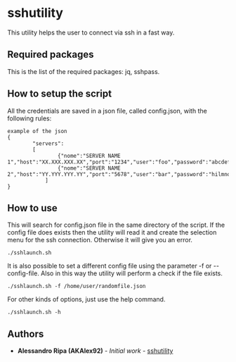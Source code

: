 # sshutility
This utility helps the user to connect via ssh in a fast way.
## Required packages
This is the list of the required packages: jq, sshpass.
## How to setup the script
All the credentials are saved in a json file, called config.json, with the following rules:
```
example of the json
{
        "servers":
        [
                {"nome":"SERVER NAME 1","host":"XX.XXX.XXX.XX","port":"1234","user":"foo","password":"abcdefg"},
                {"nome":"SERVER NAME 2","host":"YY.YYY.YYY.YY","port":"5678","user":"bar","password":"hilmnop"}
		    ]
}
```
## How to use
This will search for config.json file in the same directory of the script. If the config file does exists then the utility will read it and create the selection menu for the ssh connection. Otherwise it will give you an error.
```
./sshlaunch.sh
```
It is also possible to set a different config file using the parameter -f or --config-file. Also in this way the utility will perform a check if the file exists.
```
./sshlaunch.sh -f /home/user/randomfile.json
```
For other kinds of options, just use the help command.
```
./sshlaunch.sh -h
```
## Authors

* **Alessandro Ripa (AKAlex92)** - *Initial work* - [sshutility](https://github.com/AKAlex92/sshutility/)
